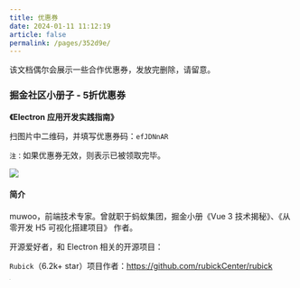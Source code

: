```yaml
---
title: 优惠券
date: 2024-01-11 11:12:19
article: false
permalink: /pages/352d9e/
---
```


该文档偶尔会展示一些合作优惠券，发放完删除，请留意。

### 掘金社区小册子 - 5折优惠券
**《Electron 应用开发实践指南》**

扫图片中二维码，并填写优惠券码：`efJDNnAR`

`注：`如果优惠券无效，则表示已被领取完毕。

<img  src="https://img01.kaka996.com/ee/rubick-7.png" >

#### 简介
muwoo，前端技术专家。曾就职于蚂蚁集团，掘金小册《Vue 3 技术揭秘》、《从零开发 H5 可视化搭建项目》 作者。

开源爱好者，和 Electron 相关的开源项目：

`Rubick`（6.2k+ star）项目作者：https://github.com/rubickCenter/rubick

<img style="zoom:10%;" src="https://img01.kaka996.com/ee/rubick-6.png" >



